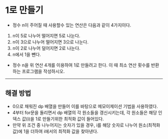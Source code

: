 # 1로 만들기
- 정수 n이 주어질 때 사용할수 있는 연산은 다음과 같이 4가지이다.
1. n이 5로 나누어 떨어지면 5로 나눈다.
2. n이 3으로 나누어 떨어지면 3으로 나눈다.
3. n이 2로 나누어 덜어지면 2로 나눈다.
4. n에서 1을 뺀다.

- 정수 n을 위 연산 4개를 이용하여 1로 만들려고 한다. 이 때 최소 연산 횟수를 반환하는 프로그램을 작성하시오.

***
## 해결 방법
- 0으로 채워진 dp 배열을 만들어 이를 바탕으로 메모이제이션 기법을 사용하였다.
- 4부터 for문을 돌리면서 dp 배열의 각 원소들을 갱신시키는데, 각 원소들은 해당 인덱스 값(i)을 1로 만들기위한 최적화 값이 들어있다.
- 만약 위 조건 중 나누어지는 숫자가 있을 경우, i를 해당 숫자로 나누어 원소(최적화값)에 1을 더하여 i에서의 최적화 값을 찾아낸다. 
